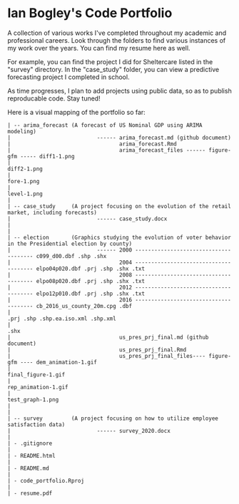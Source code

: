 # Ian Bogley's Code Portfolio
A collection of various works I've completed throughout my academic and professional careers. Look through the folders to find various instances of my work over the years. You can find my resume here as well.

For example, you can find the project I did for Sheltercare listed in the "survey" directory. In the "case_study" folder, you can view a predictive forecasting project I completed in school. 

As time progresses, I plan to add projects using public data, so as to publish reproducable code. Stay tuned!

Here is a visual mapping of the portfolio so far:

```{portfolio_map}
| -- arima_forecast (A forecast of US Nominal GDP using ARIMA modeling) 
|                           ------ arima_forecast.md (github document)
|                                  arima_forecast.Rmd
|                                  arima_forecast_files ------ figure-gfm ----- diff1-1.png
|                                                                               diff2-1.png
|                                                                               fore-1.png
|                                                                               level-1.png
|
| -- case_study     (A project focusing on the evolution of the retail market, including forecasts) 
|                           ------ case_study.docx
|
|
| -- election       (Graphics studying the evolution of voter behavior in the Presidential election by county)
|                           ------ 2000 -------------------------------------- c099_d00.dbf .shp .shx
|                                  2004 -------------------------------------- elpo04p020.dbf .prj .shp .shx .txt
|                                  2008 -------------------------------------- elpo08p020.dbf .prj .shp .shx .txt
|                                  2012 -------------------------------------- elpo12p010.dbf .prj .shp .shx .txt
|                                  2016 -------------------------------------- cb_2016_us_county_20m.cpg .dbf  
|                                                                              .prj .shp .shp.ea.iso.xml .shp.xml
|                                                                              .shx
|                                  us_pres_prj_final.md (github document)
|                                  us_pres_prj_final.Rmd
|                                  us_pres_prj_final_files---- figure-gfm ---- dem_animation-1.gif
|                                                                              final_figure-1.gif
|                                                                              rep_animation-1.gif
|                                                                              test_graph-1.png
|
|
| -- survey         (A project focusing on how to utilize employee satisfaction data) 
|                           ------ survey_2020.docx
|
| - .gitignore
|
| - README.html
|
| - README.md
|
| - code_portfolio.Rproj
|
| - resume.pdf

```
